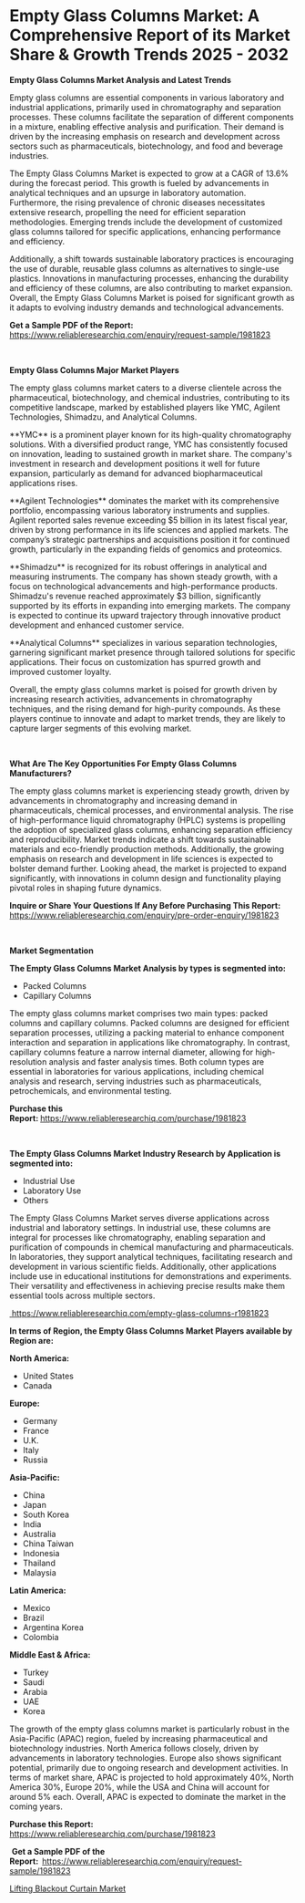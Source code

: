 <p><h1>Empty Glass Columns Market: A Comprehensive Report of its Market Share & Growth Trends 2025 - 2032</h1></p><p><strong>Empty Glass Columns Market Analysis and Latest Trends</strong></p>
<p><p>Empty glass columns are essential components in various laboratory and industrial applications, primarily used in chromatography and separation processes. These columns facilitate the separation of different components in a mixture, enabling effective analysis and purification. Their demand is driven by the increasing emphasis on research and development across sectors such as pharmaceuticals, biotechnology, and food and beverage industries.</p><p>The Empty Glass Columns Market is expected to grow at a CAGR of 13.6% during the forecast period. This growth is fueled by advancements in analytical techniques and an upsurge in laboratory automation. Furthermore, the rising prevalence of chronic diseases necessitates extensive research, propelling the need for efficient separation methodologies. Emerging trends include the development of customized glass columns tailored for specific applications, enhancing performance and efficiency. </p><p>Additionally, a shift towards sustainable laboratory practices is encouraging the use of durable, reusable glass columns as alternatives to single-use plastics. Innovations in manufacturing processes, enhancing the durability and efficiency of these columns, are also contributing to market expansion. Overall, the Empty Glass Columns Market is poised for significant growth as it adapts to evolving industry demands and technological advancements.</p></p>
<p><strong>Get a Sample PDF of the Report:&nbsp;</strong> <a href="https://www.reliableresearchiq.com/enquiry/request-sample/1981823?utm_campaign=3130&utm_medium=2&utm_source=Github&utm_content=ia&utm_term=06042025&utm_id=empty-glass-columns">https://www.reliableresearchiq.com/enquiry/request-sample/1981823</a></p>
<p>&nbsp;</p>
<p><strong>Empty Glass Columns Major Market Players</strong></p>
<p><p>The empty glass columns market caters to a diverse clientele across the pharmaceutical, biotechnology, and chemical industries, contributing to its competitive landscape, marked by established players like YMC, Agilent Technologies, Shimadzu, and Analytical Columns.</p><p>**YMC** is a prominent player known for its high-quality chromatography solutions. With a diversified product range, YMC has consistently focused on innovation, leading to sustained growth in market share. The company's investment in research and development positions it well for future expansion, particularly as demand for advanced biopharmaceutical applications rises.</p><p>**Agilent Technologies** dominates the market with its comprehensive portfolio, encompassing various laboratory instruments and supplies. Agilent reported sales revenue exceeding $5 billion in its latest fiscal year, driven by strong performance in its life sciences and applied markets. The company’s strategic partnerships and acquisitions position it for continued growth, particularly in the expanding fields of genomics and proteomics.</p><p>**Shimadzu** is recognized for its robust offerings in analytical and measuring instruments. The company has shown steady growth, with a focus on technological advancements and high-performance products. Shimadzu's revenue reached approximately $3 billion, significantly supported by its efforts in expanding into emerging markets. The company is expected to continue its upward trajectory through innovative product development and enhanced customer service.</p><p>**Analytical Columns** specializes in various separation technologies, garnering significant market presence through tailored solutions for specific applications. Their focus on customization has spurred growth and improved customer loyalty.</p><p>Overall, the empty glass columns market is poised for growth driven by increasing research activities, advancements in chromatography techniques, and the rising demand for high-purity compounds. As these players continue to innovate and adapt to market trends, they are likely to capture larger segments of this evolving market.</p></p>
<p>&nbsp;</p>
<p><strong>What Are The Key Opportunities For Empty Glass Columns Manufacturers?</strong></p>
<p><p>The empty glass columns market is experiencing steady growth, driven by advancements in chromatography and increasing demand in pharmaceuticals, chemical processes, and environmental analysis. The rise of high-performance liquid chromatography (HPLC) systems is propelling the adoption of specialized glass columns, enhancing separation efficiency and reproducibility. Market trends indicate a shift towards sustainable materials and eco-friendly production methods. Additionally, the growing emphasis on research and development in life sciences is expected to bolster demand further. Looking ahead, the market is projected to expand significantly, with innovations in column design and functionality playing pivotal roles in shaping future dynamics.</p></p>
<p><strong>Inquire or Share Your Questions If Any Before Purchasing This Report:</strong> <a href="https://www.reliableresearchiq.com/enquiry/pre-order-enquiry/1981823?utm_campaign=3130&utm_medium=2&utm_source=Github&utm_content=ia&utm_term=06042025&utm_id=empty-glass-columns">https://www.reliableresearchiq.com/enquiry/pre-order-enquiry/1981823</a></p>
<p>&nbsp;</p>
<p><strong>Market Segmentation</strong></p>
<p><strong>The Empty Glass Columns Market Analysis by types is segmented into:</strong></p>
<p><ul><li>Packed Columns</li><li>Capillary Columns</li></ul></p>
<p><p>The empty glass columns market comprises two main types: packed columns and capillary columns. Packed columns are designed for efficient separation processes, utilizing a packing material to enhance component interaction and separation in applications like chromatography. In contrast, capillary columns feature a narrow internal diameter, allowing for high-resolution analysis and faster analysis times. Both column types are essential in laboratories for various applications, including chemical analysis and research, serving industries such as pharmaceuticals, petrochemicals, and environmental testing.</p></p>
<p><strong>Purchase this Report:&nbsp;</strong><a href="https://www.reliableresearchiq.com/purchase/1981823?utm_campaign=3130&utm_medium=2&utm_source=Github&utm_content=ia&utm_term=06042025&utm_id=empty-glass-columns">https://www.reliableresearchiq.com/purchase/1981823</a></p>
<p>&nbsp;</p>
<p><strong>The Empty Glass Columns Market Industry Research by Application is segmented into:</strong></p>
<p><ul><li>Industrial Use</li><li>Laboratory Use</li><li>Others</li></ul></p>
<p><p>The Empty Glass Columns Market serves diverse applications across industrial and laboratory settings. In industrial use, these columns are integral for processes like chromatography, enabling separation and purification of compounds in chemical manufacturing and pharmaceuticals. In laboratories, they support analytical techniques, facilitating research and development in various scientific fields. Additionally, other applications include use in educational institutions for demonstrations and experiments. Their versatility and effectiveness in achieving precise results make them essential tools across multiple sectors.</p></p>
<p><a href="https://www.reliableresearchiq.com/empty-glass-columns-r1981823?utm_campaign=3130&utm_medium=2&utm_source=Github&utm_content=ia&utm_term=06042025&utm_id=empty-glass-columns">&nbsp;https://www.reliableresearchiq.com/empty-glass-columns-r1981823</a></p>
<p><strong>In terms of Region, the Empty Glass Columns Market Players available by Region are:</strong></p>
<p>
    <p> <strong> North America: </strong>
        <ul>
            <li>United States</li>
            <li>Canada</li>
        </ul>
        </p> 
    <p> <strong> Europe: </strong>
        <ul>
            <li>Germany</li>
            <li>France</li>
            <li>U.K.</li>
            <li>Italy</li>
            <li>Russia</li>
        </ul>
        </p> 
    <p> <strong> Asia-Pacific: </strong>
        <ul>
            <li>China</li>
            <li>Japan</li>
            <li>South Korea</li>
            <li>India</li>
            <li>Australia</li>
            <li>China Taiwan</li>
            <li>Indonesia</li>
            <li>Thailand</li>
            <li>Malaysia</li>
        </ul>
        </p> 
    <p> <strong> Latin America: </strong>
        <ul>
            <li>Mexico</li>
            <li>Brazil</li>
            <li>Argentina Korea</li>
            <li>Colombia</li>
        </ul>
        </p> 
    <p> <strong> Middle East & Africa: </strong>
        <ul>
            <li>Turkey</li>
            <li>Saudi</li>
            <li>Arabia</li>
            <li>UAE</li>
            <li>Korea</li>
        </ul>
    </p>
    </p>
<p><p>The growth of the empty glass columns market is particularly robust in the Asia-Pacific (APAC) region, fueled by increasing pharmaceutical and biotechnology industries. North America follows closely, driven by advancements in laboratory technologies. Europe also shows significant potential, primarily due to ongoing research and development activities. In terms of market share, APAC is projected to hold approximately 40%, North America 30%, Europe 20%, while the USA and China will account for around 5% each. Overall, APAC is expected to dominate the market in the coming years.</p></p>
<p><strong>Purchase this Report: </strong><a href="https://www.reliableresearchiq.com/purchase/1981823?utm_campaign=3130&utm_medium=2&utm_source=Github&utm_content=ia&utm_term=06042025&utm_id=empty-glass-columns">https://www.reliableresearchiq.com/purchase/1981823</a></p>
<p>&nbsp;<strong>Get a Sample PDF of the Report:&nbsp;&nbsp;</strong><a href="https://www.reliableresearchiq.com/enquiry/request-sample/1981823?utm_campaign=3130&utm_medium=2&utm_source=Github&utm_content=ia&utm_term=06042025&utm_id=empty-glass-columns">https://www.reliableresearchiq.com/enquiry/request-sample/1981823</a></p>
<p><strong></strong></p>
<p><p><a href="https://github.com/ijffseandy/Market-Research-Report-List-1/blob/main/lifting-blackout-curtain-market.md?utm_campaign=3130&utm_medium=2&utm_source=Github&utm_content=ia&utm_term=06042025&utm_id=empty-glass-columns">Lifting Blackout Curtain Market</a></p></p>
